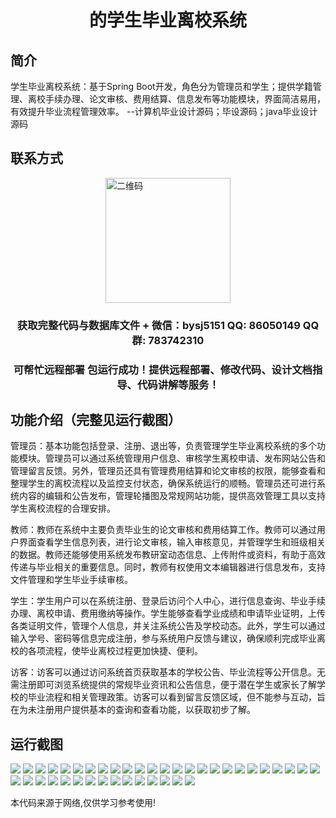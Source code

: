 <p><h1 align="center">的学生毕业离校系统</h1></p>

## 简介
学生毕业离校系统：基于Spring Boot开发，角色分为管理员和学生；提供学籍管理、离校手续办理、论文审核、费用结算、信息发布等功能模块，界面简洁易用，有效提升毕业流程管理效率。    --计算机毕业设计源码；毕设源码；java毕业设计源码


## 联系方式
<img src="https://bs-1329754181.cos.ap-shanghai.myqcloud.com/wx.jpg" alt="二维码" style="display: block; margin: 0 auto;" width="200px">
<p><h3 align="center">获取完整代码与数据库文件 + 微信：bysj5151 QQ: 86050149 QQ群: 783742310</h3></p>
<p><h3 align="center">可帮忙远程部署 包运行成功！提供远程部署、修改代码、设计文档指导、代码讲解等服务！</h3></p>

## 功能介绍（完整见运行截图）
管理员：基本功能包括登录、注册、退出等，负责管理学生毕业离校系统的多个功能模块。管理员可以通过系统管理用户信息、审核学生离校申请、发布网站公告和管理留言反馈。另外，管理员还具有管理费用结算和论文审核的权限，能够查看和整理学生的离校流程以及监控支付状态，确保系统运行的顺畅。管理员还可进行系统内容的编辑和公告发布，管理轮播图及常规网站功能，提供高效管理工具以支持学生离校流程的合理安排。

教师：教师在系统中主要负责毕业生的论文审核和费用结算工作。教师可以通过用户界面查看学生信息列表，进行论文审核，输入审核意见，并管理学生和班级相关的数据。教师还能够使用系统发布教研室动态信息、上传附件或资料，有助于高效传递与毕业相关的重要信息。同时，教师有权使用文本编辑器进行信息发布，支持文件管理和学生毕业手续审核。

学生：学生用户可以在系统注册、登录后访问个人中心，进行信息查询、毕业手续办理、离校申请、费用缴纳等操作。学生能够查看学业成绩和申请毕业证明，上传各类证明文件，管理个人信息，并关注系统公告及学校动态。此外，学生可以通过输入学号、密码等信息完成注册，参与系统用户反馈与建议，确保顺利完成毕业离校的各项流程，使毕业离校过程更加快捷、便利。

访客：访客可以通过访问系统首页获取基本的学校公告、毕业流程等公开信息。无需注册即可浏览系统提供的常规毕业资讯和公告信息，便于潜在学生或家长了解学校的毕业流程和相关管理政策。访客可以看到留言反馈区域，但不能参与互动，旨在为未注册用户提供基本的查询和查看功能，以获取初步了解。


## 运行截图
![](https://bs-1329754181.cos.ap-shanghai.myqcloud.com/spring/studentGraduationDepartureSystem/img/001.jpg)
![](https://bs-1329754181.cos.ap-shanghai.myqcloud.com/spring/studentGraduationDepartureSystem/img/002.jpg)
![](https://bs-1329754181.cos.ap-shanghai.myqcloud.com/spring/studentGraduationDepartureSystem/img/003.jpg)
![](https://bs-1329754181.cos.ap-shanghai.myqcloud.com/spring/studentGraduationDepartureSystem/img/004.jpg)
![](https://bs-1329754181.cos.ap-shanghai.myqcloud.com/spring/studentGraduationDepartureSystem/img/005.jpg)
![](https://bs-1329754181.cos.ap-shanghai.myqcloud.com/spring/studentGraduationDepartureSystem/img/006.jpg)
![](https://bs-1329754181.cos.ap-shanghai.myqcloud.com/spring/studentGraduationDepartureSystem/img/007.jpg)
![](https://bs-1329754181.cos.ap-shanghai.myqcloud.com/spring/studentGraduationDepartureSystem/img/008.jpg)
![](https://bs-1329754181.cos.ap-shanghai.myqcloud.com/spring/studentGraduationDepartureSystem/img/009.jpg)
![](https://bs-1329754181.cos.ap-shanghai.myqcloud.com/spring/studentGraduationDepartureSystem/img/010.jpg)
![](https://bs-1329754181.cos.ap-shanghai.myqcloud.com/spring/studentGraduationDepartureSystem/img/011.jpg)
![](https://bs-1329754181.cos.ap-shanghai.myqcloud.com/spring/studentGraduationDepartureSystem/img/012.jpg)
![](https://bs-1329754181.cos.ap-shanghai.myqcloud.com/spring/studentGraduationDepartureSystem/img/013.jpg)
![](https://bs-1329754181.cos.ap-shanghai.myqcloud.com/spring/studentGraduationDepartureSystem/img/014.jpg)
![](https://bs-1329754181.cos.ap-shanghai.myqcloud.com/spring/studentGraduationDepartureSystem/img/015.jpg)
![](https://bs-1329754181.cos.ap-shanghai.myqcloud.com/spring/studentGraduationDepartureSystem/img/016.jpg)
![](https://bs-1329754181.cos.ap-shanghai.myqcloud.com/spring/studentGraduationDepartureSystem/img/017.jpg)
![](https://bs-1329754181.cos.ap-shanghai.myqcloud.com/spring/studentGraduationDepartureSystem/img/018.jpg)
![](https://bs-1329754181.cos.ap-shanghai.myqcloud.com/spring/studentGraduationDepartureSystem/img/019.jpg)
![](https://bs-1329754181.cos.ap-shanghai.myqcloud.com/spring/studentGraduationDepartureSystem/img/020.jpg)
![](https://bs-1329754181.cos.ap-shanghai.myqcloud.com/spring/studentGraduationDepartureSystem/img/021.jpg)
![](https://bs-1329754181.cos.ap-shanghai.myqcloud.com/spring/studentGraduationDepartureSystem/img/022.jpg)
![](https://bs-1329754181.cos.ap-shanghai.myqcloud.com/spring/studentGraduationDepartureSystem/img/023.jpg)
![](https://bs-1329754181.cos.ap-shanghai.myqcloud.com/spring/studentGraduationDepartureSystem/img/024.jpg)
![](https://bs-1329754181.cos.ap-shanghai.myqcloud.com/spring/studentGraduationDepartureSystem/img/025.jpg)
![](https://bs-1329754181.cos.ap-shanghai.myqcloud.com/spring/studentGraduationDepartureSystem/img/026.jpg)
![](https://bs-1329754181.cos.ap-shanghai.myqcloud.com/spring/studentGraduationDepartureSystem/img/027.jpg)
![](https://bs-1329754181.cos.ap-shanghai.myqcloud.com/spring/studentGraduationDepartureSystem/img/028.jpg)
![](https://bs-1329754181.cos.ap-shanghai.myqcloud.com/spring/studentGraduationDepartureSystem/img/029.jpg)
![](https://bs-1329754181.cos.ap-shanghai.myqcloud.com/spring/studentGraduationDepartureSystem/img/030.jpg)
![](https://bs-1329754181.cos.ap-shanghai.myqcloud.com/spring/studentGraduationDepartureSystem/img/031.jpg)
![](https://bs-1329754181.cos.ap-shanghai.myqcloud.com/spring/studentGraduationDepartureSystem/img/032.jpg)
![](https://bs-1329754181.cos.ap-shanghai.myqcloud.com/spring/studentGraduationDepartureSystem/img/033.jpg)
![](https://bs-1329754181.cos.ap-shanghai.myqcloud.com/spring/studentGraduationDepartureSystem/img/034.jpg)
![](https://bs-1329754181.cos.ap-shanghai.myqcloud.com/spring/studentGraduationDepartureSystem/img/035.jpg)
![](https://bs-1329754181.cos.ap-shanghai.myqcloud.com/spring/studentGraduationDepartureSystem/img/036.jpg)
![](https://bs-1329754181.cos.ap-shanghai.myqcloud.com/spring/studentGraduationDepartureSystem/img/037.jpg)
![](https://bs-1329754181.cos.ap-shanghai.myqcloud.com/spring/studentGraduationDepartureSystem/img/038.jpg)
![](https://bs-1329754181.cos.ap-shanghai.myqcloud.com/spring/studentGraduationDepartureSystem/img/039.jpg)
![](https://bs-1329754181.cos.ap-shanghai.myqcloud.com/spring/studentGraduationDepartureSystem/img/040.jpg)

<p>本代码来源于网络,仅供学习参考使用!</p>
